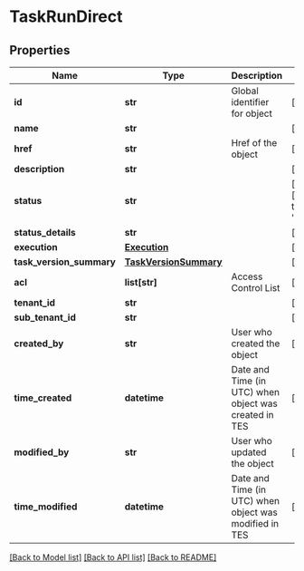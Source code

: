 # TaskRunDirect

## Properties
Name | Type | Description | Notes
------------ | ------------- | ------------- | -------------
**id** | **str** | Global identifier for object | [optional] 
**name** | **str** |  | [optional] 
**href** | **str** | Href of the object | [optional] 
**description** | **str** |  | [optional] 
**status** | **str** |  | [optional] [default to 'Pending']
**status_details** | **str** |  | [optional] 
**execution** | [**Execution**](Execution.md) |  | [optional] 
**task_version_summary** | [**TaskVersionSummary**](TaskVersionSummary.md) |  | [optional] 
**acl** | **list[str]** | Access Control List | [optional] 
**tenant_id** | **str** |  | [optional] 
**sub_tenant_id** | **str** |  | [optional] 
**created_by** | **str** | User who created the object | [optional] 
**time_created** | **datetime** | Date and Time (in UTC) when object was created in TES | [optional] 
**modified_by** | **str** | User who updated the object | [optional] 
**time_modified** | **datetime** | Date and Time (in UTC) when object was modified in TES | [optional] 

[[Back to Model list]](../README.md#documentation-for-models) [[Back to API list]](../README.md#documentation-for-api-endpoints) [[Back to README]](../README.md)


